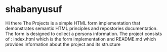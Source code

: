 # shabanyusuf
Hi there
The Projects is a simple HTML form implementation that demonstrates semantic HTML principles and repostories documentation.
The form is designed to collect a persons information.
The project consists of : index.html which is the form implementation and README.md which provides information about the project and its structure
